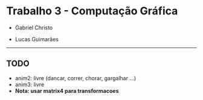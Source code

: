 # Trabalho 3 - Computação Gráfica

- Gabriel Christo

- Lucas Guimarães


---


## TODO
- anim2: livre (dancar, correr, chorar, gargalhar ...)
- anim3: livre
- **Nota: usar matrix4 para transformacoes**